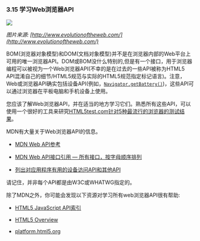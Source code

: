 <!-- 3.15 - Learn Web/Browser APIs -->
### 3.15 学习Web浏览器API

![](https://frontendmasters.com/books/front-end-handbook/2019/assets/images/web-api.png)

*图片来源: [http://www.evolutionoftheweb.com/](http://www.evolutionoftheweb.com/)*

<!-- The BOM (Browser Object Model) and the DOM (Document Object Model) are not the only browser APIs that are made available on the web platform inside of browsers. Everything that is not specifically the DOM or BOM, but an interface for programming the browser could be considered a web or browser API (tragically in the past some of these APIs have been called HTML5 APIs which confuses their own specifics/standardize with the actual HTML5 specification specifying the HTML5 markup language). Note that web or browser APIs do include device APIs (e.g., [`Navigator.getBattery()`](https://developer.mozilla.org/en-US/docs/Web/API/Navigator/getBattery)) that are available through the browser on tablet and phones devices. -->
BOM(浏览器对象模型)和DOM(文档对象模型)并不是在浏览器内部的Web平台上可用的唯一浏览器API。DOM或BOM没什么特别的,但是有一个接口，用于浏览器编程可以被视为一个Web浏览器API(不幸的是在过去的一些API被称为HTML5 API混淆自己的细节/HTML5规范与实际的HTML5规范指定标记语言)。注意，Web或浏览器API确实包括设备API(例如，[`Navigator.getBattery()`](https://developer.mozilla.org/en-US/docs/Web/API/Navigator/getBattery))，这些API可以通过浏览器在平板电脑和手机设备上使用。

<!-- You should be aware of and learn, where appropriate, web/browser APIs. A good tool to use to familiarize oneself with all of these APIs would be to investigate the [HTML5test.com results for the 5 most current browsers](https://html5test.com/compare/browser/index.html). -->
您应该了解Web浏览器API，并在适当的地方学习它们。熟悉所有这些API，可以使用一个很好的工具来研究[HTML5test.com针对5种最流行的浏览器的测试结果](https://html5test.com/compare/browser/index.html)。

<!-- MDN has a great deal of information about web/browser APIs. -->
MDN有大量关于Web浏览器API的信息。

*   [MDN Web API参考](https://developer.mozilla.org/en-US/docs/Web/Reference/API)

<!-- MDN Web APIs Interface Reference - All Interfaces, Arranged Alphabetically -->
*   [MDN Web API接口引用 — 所有接口，按字母顺序排列](https://developer.mozilla.org/en-US/docs/Web/API)

<!-- MDN Web API - Lists Device Access APIs and Other APIs Useful for Applications -->
*   [列出对应用程序有用的设备访问API和其他API](https://developer.mozilla.org/en-US/docs/WebAPI)

<!-- Keep in mind that not every API is specified by the W3C or WHATWG. -->
请记住，并非每个API都是由W3C或WHATWG指定的。

<!-- In addition to MDN, you might find the following resources helpful for learning about all the web/browser API's: -->
除了MDN之外，你可能会发现以下资源对学习所有web浏览器API很有帮助:

<!-- The HTML5 JavaScript API Index -->
*   [HTML5 JavaScript API索引](http://html5index.org/)

<!-- HTML5 Overview -->
*   [HTML5 Overview](http://html5-overview.net/current)

*   [platform.html5.org](https://platform.html5.org/)